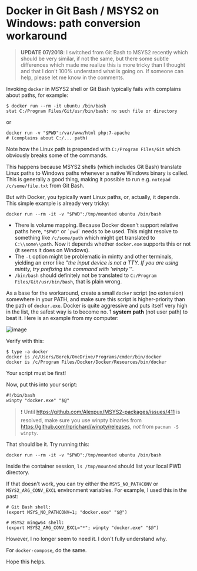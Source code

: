# Docker in Git Bash / MSYS2 on Windows: path conversion workaround

> **UPDATE 07/2018**: I switched from Git Bash to MSYS2 recently which should be very similar, if not the same, but there some subtle differences which made me realize this is more tricky than I thought and that I don't 100% understand what is going on. If someone can help, please let me know in the comments.

Invoking `docker` in MSYS2 shell or Git Bash typically fails with complains about paths, for example:

```
$ docker run --rm -it ubuntu /bin/bash
stat C:/Program Files/Git/usr/bin/bash: no such file or directory
```

or

```
docker run -v "$PWD":/var/www/html php:7-apache
# (complains about C:/... path)
```

Note how the Linux path is prepended with `C:/Program Files/Git` which obviously breaks some of the commands.

This happens because MSYS2 shells (which includes Git Bash) translate Linux paths to Windows paths whenever a native Windows binary is called. This is generally a good thing, making it possible to run e.g. `notepad /c/some/file.txt` from Git Bash.

But with Docker, you typically want Linux paths, or, actually, it depends. This simple example is already very tricky:

```
docker run --rm -it -v "$PWD":/tmp/mounted ubuntu /bin/bash
```

- There is volume mapping. Because Docker doesn't support relative paths here, `"$PWD"` or `` `pwd` `` needs to be used. This might resolve to something like `/c/some/path` which might get translated to `C:\\some\\path`. Now it depends whether `docker.exe` supports this or not (it seems it does on Windows).
- The `-t` option might be problematic in mintty and other terminals, yielding an error like _"the input device is not a TTY.  If you are using mintty, try prefixing the command with 'winpty'"_.
- `/bin/bash` should definitely not be translated to `C:/Program Files/Git/usr/bin/bash`, that is plain wrong.

As a base for the workaround, create a small `docker` script (no extension) somewhere in your PATH, and make sure this script is higher-priority than the path of `docker.exe`. Docker is quite aggressive and puts itself very high in the list, the safest way is to become no. 1 **system path** (not user path) to beat it. Here is an example from my computer:

![image](https://user-images.githubusercontent.com/101152/39303507-b980631a-4956-11e8-8374-5182385a15a1.png)

Verify with this:

```
$ type -a docker
docker is /c/Users/Borek/OneDrive/Programs/cmder/bin/docker
docker is /c/Program Files/Docker/Docker/Resources/bin/docker
```

Your script must be first!

Now, put this into your script:

```
#!/bin/bash
winpty "docker.exe" "$@"
```

> ❗ Until https://github.com/Alexpux/MSYS2-packages/issues/411 is resolved, make sure you use winpty binaries from https://github.com/rprichard/winpty/releases, _not_ from `pacman -S winpty`.

That should be it. Try running this:

```
docker run --rm -it -v "$PWD":/tmp/mounted ubuntu /bin/bash
```

Inside the container session, `ls /tmp/mounted` should list your local PWD directory.

If that doesn't work, you can try either the `MSYS_NO_PATHCONV` or `MSYS2_ARG_CONV_EXCL` environment variables. For example, I used this in the past:

```
# Git Bash shell:
(export MSYS_NO_PATHCONV=1; "docker.exe" "$@")

# MSYS2 mingw64 shell:
(export MSYS2_ARG_CONV_EXCL="*"; winpty "docker.exe" "$@")
```

However, I no longer seem to need it. I don't fully understand why.

For `docker-compose`, do the same.

Hope this helps.